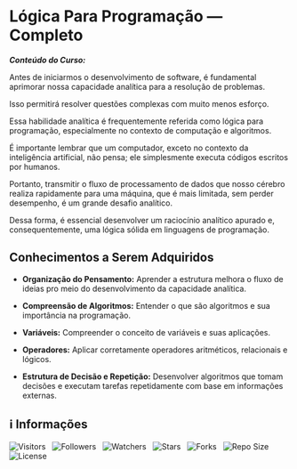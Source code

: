 <!-- Título -->
# Lógica Para Programação — Completo

***Conteúdo do Curso:***

Antes de iniciarmos o desenvolvimento de software, é fundamental aprimorar nossa capacidade analítica para a resolução de problemas.

Isso permitirá resolver questões complexas com muito menos esforço.

Essa habilidade analítica é frequentemente referida como lógica para programação, especialmente no contexto de computação e algoritmos.

É importante lembrar que um computador, exceto no contexto da inteligência artificial, não pensa; ele simplesmente executa códigos escritos por humanos.

Portanto, transmitir o fluxo de processamento de dados que nosso cérebro realiza rapidamente para uma máquina, que é mais limitada, sem perder desempenho, é um grande desafio analítico.

Dessa forma, é essencial desenvolver um raciocínio analítico apurado e, consequentemente, uma lógica sólida em linguagens de programação.

## Conhecimentos a Serem Adquiridos

* **Organização do Pensamento:** Aprender a estrutura melhora o fluxo de ideias pro meio do desenvolvimento da capacidade analítica.

* **Compreensão de Algoritmos:** Entender o que são algoritmos e sua importância na programação.

* **Variáveis:** Compreender o conceito de variáveis e suas aplicações.

* **Operadores:** Aplicar corretamente operadores aritméticos, relacionais e lógicos.

* **Estrutura de Decisão e Repetição:** Desenvolver algoritmos que tomam decisões e executam tarefas repetidamente com base em informações externas.

<!-- Informações -->
## &#8505; Informações

![Visitors](https://api.visitorbadge.io/api/visitors?path=Devsgeeknerd%2Fcur-log-par-pro-com-fun&label=Visitantes&labelColor=%23700070&labelStyle=none&countColor=%23000fff&style=plastic&color=%23ffffff "Total de Visitantes")
&nbsp;
![Followers](https://img.shields.io/github/followers/Devsgeeknerd?style=p&label=Seguidores&labelColor=800080&color=000fff "Total de Seguidores")
&nbsp;
![Watchers](https://img.shields.io/github/watchers/Devsgeeknerd/cur-log-par-pro-com-fun?style=p&label=Observadores&labelColor=800080&color=000fff "Total de Observadores")
&nbsp;
![Stars](https://img.shields.io/github/stars/Devsgeeknerd/cur-log-par-pro-com-fun?style=p&label=Estrelas&labelColor=800080&color=000fff "Total de Estrelas")
&nbsp;
![Forks](https://img.shields.io/github/forks/Devsgeeknerd/cur-log-par-pro-com-fun?style=p&label=Bifurcações&labelColor=800080&color=000fff "Total de Bifurcações")
&nbsp;
![Repo Size](https://img.shields.io/github/repo-size/Devsgeeknerd/cur-log-par-pro-com-fun?style=p&label=Tamanho&labelColor=800080&color=000fff "Tamanho do Repositório")
&nbsp;
![License](https://img.shields.io/github/license/Devsgeeknerd/cur-log-par-pro-com-fun?style=p&label=Licença&labelColor=800080&color=000fff "Licença do Repositório")
